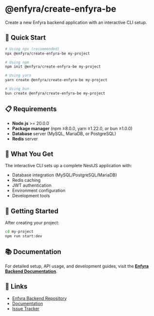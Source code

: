 # @enfyra/create-enfyra-be

Create a new Enfyra backend application with an interactive CLI setup.

## 🚀 Quick Start

```bash
# Using npx (recommended)
npx @enfyra/create-enfyra-be my-project

# Using npm
npm init @enfyra/create-enfyra-be my-project

# Using yarn
yarn create @enfyra/create-enfyra-be my-project

# Using bun
bun create @enfyra/create-enfyra-be my-project
```

## 📋 Requirements

- **Node.js** >= 20.0.0
- **Package manager** (npm ≥8.0.0, yarn ≥1.22.0, or bun ≥1.0.0)
- **Database** server (MySQL, MariaDB, or PostgreSQL)
- **Redis** server

## 🎯 What You Get

The interactive CLI sets up a complete NestJS application with:
- Database integration (MySQL/PostgreSQL/MariaDB)
- Redis caching
- JWT authentication
- Environment configuration
- Development tools

## 📝 Getting Started

After creating your project:

```bash
cd my-project
npm run start:dev
```

## 📚 Documentation

For detailed setup, API usage, and development guides, visit the **[Enfyra Backend Documentation](https://github.com/dothinh115/enfyra_be#readme)**.

## 🔗 Links

- [Enfyra Backend Repository](https://github.com/dothinh115/enfyra_be)
- [Documentation](https://github.com/dothinh115/enfyra_be#readme)
- [Issue Tracker](https://github.com/dothinh115/create-enfyra-be/issues)